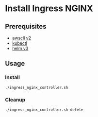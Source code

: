 # Install Ingress NGINX

## Prerequisites

- [awscli v2](https://docs.aws.amazon.com/ko_kr/cli/latest/userguide/install-cliv2.html)
- [kubectl](https://docs.aws.amazon.com/ko_kr/eks/latest/userguide/install-kubectl.html)
- [helm v3](https://helm.sh/ko/docs/intro/install/)

## Usage

### Install

```shell
./ingress_nginx_controller.sh
```

### Cleanup

```shell
./ingress_nginx_controller.sh delete
```
